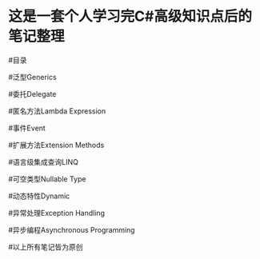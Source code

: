 # 这是一套个人学习完C#高级知识点后的笔记整理

#目录

#泛型Generics

#委托Delegate

#匿名方法Lambda Expression

#事件Event

#扩展方法Extension Methods

#语言级集成查询LINQ

#可空类型Nullable Type

#动态特性Dynamic

#异常处理Exception Handling

#异步编程Asynchronous Programming

#以上所有笔记皆为原创
